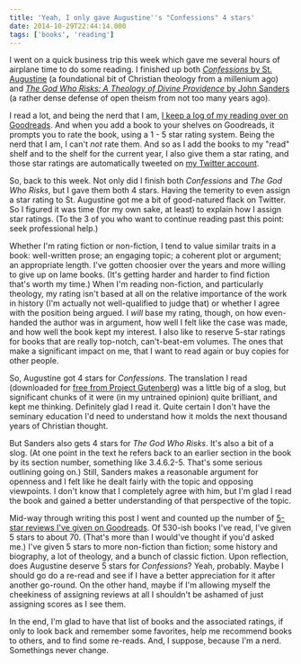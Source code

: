 ```yaml
---
title: 'Yeah, I only gave Augustine''s "Confessions" 4 stars'
date: 2014-10-29T22:44:14.000
tags: ['books', 'reading']
---
```


I went on a quick business trip this week which gave me several hours of airplane time to do some reading. I finished up both [_Confessions_ by St. Augustine](http://www.amazon.com/gp/product/B00AAW5EDG/ref=as_li_tl?ie=UTF8&camp=1789&creative=390957&creativeASIN=B00AAW5EDG&linkCode=as2&tag=chrishubbs-20&linkId=FVXJLIQDNX6RC7RE) (a foundational bit of Christian theology from a millenium ago) and [_The God Who Risks: A Theology of Divine Providence_ by John Sanders](http://www.amazon.com/gp/product/B003ZSIS6W/ref=as_li_tl?ie=UTF8&camp=1789&creative=390957&creativeASIN=B003ZSIS6W&linkCode=as2&tag=chrishubbs-20&linkId=DZRRXRLDGNYT3CEU) (a rather dense defense of open theism from not too many years ago).

I read a lot, and being the nerd that I am, [I keep a log of my reading over on Goodreads](https://www.goodreads.com/user/show/80101-chris-hubbs). And when you add a book to your shelves on Goodreads, it prompts you to rate the book, using a 1 - 5 star rating system. Being the nerd that I am, I can't _not_ rate them. And so as I add the books to my "read" shelf and to the shelf for the current year, I also give them a star rating, and those star ratings are automatically tweeted on [my Twitter account](http://twitter.com/cjhubbs).

So, back to this week. Not only did I finish both _Confessions_ and _The God Who Risks_, but I gave them both 4 stars. Having the temerity to even assign a star rating to St. Augustine got me a bit of good-natured flack on Twitter. So I figured it was time (for my own sake, at least) to explain how I assign star ratings. (To the 3 of you who want to continue reading past this point: seek professional help.)

Whether I'm rating fiction or non-fiction, I tend to value similar traits in a book: well-written prose; an engaging topic; a coherent plot or argument; an appropriate length. I've gotten choosier over the years and more willing to give up on lame books. (It's getting harder and harder to find fiction that's worth my time.) When I'm reading non-fiction, and particularly theology, my rating isn't based at all on the relative importance of the work in history (I'm actually not well-qualified to judge that) or whether I agree with the position being argued. I _will_ base my rating, though, on how even-handed the author was in argument, how well I felt like the case was made, and how well the book kept my interest. I also like to reserve 5-star ratings for books that are really top-notch, can't-beat-em volumes. The ones that make a significant impact on me, that I want to read again or buy copies for other people.

So, Augustine got 4 stars for _Confessions_. The translation I read (downloaded for [free from Project Gutenberg](http://www.gutenberg.org/ebooks/3296)) was a little big of a slog, but significant chunks of it were (in my untrained opinion) quite brilliant, and kept me thinking. Definitely glad I read it. Quite certain I don't have the seminary education I'd need to understand how it molds the next thousand years of Christian thought.

But Sanders also gets 4 stars for _The God Who Risks_. It's also a bit of a slog. (At one point in the text he refers back to an earlier section in the book by its section number, something like 3.4.6.2-5. That's some serious outlining going on.) Still, Sanders makes a reasonable argument for openness and I felt like he dealt fairly with the topic and opposing viewpoints. I don't know that I completely agree with him, but I'm glad I read the book and gained a better understanding of that perspective of the topic.

Mid-way through writing this post I went and counted up the number of [5-star reviews I've given on Goodreads](https://www.goodreads.com/review/list/80101-chris-hubbs?shelf=read&sort=rating). Of 530-ish books I've read, I've given 5 stars to about 70. (That's more than I would've thought if you'd asked me.) I've given 5 stars to more non-fiction than fiction; some history and biography, a lot of theology, and a bunch of classic fiction. Upon reflection, does Augustine deserve 5 stars for _Confessions_? Yeah, probably. Maybe I should go do a re-read and see if I have a better appreciation for it after another go-round. On the other hand, maybe if I'm allowing myself the cheekiness of assigning reviews at all I shouldn't be ashamed of just assigning scores as I see them.

In the end, I'm glad to have that list of books and the associated ratings, if only to look back and remember some favorites, help me recommend books to others, and to find some re-reads. And, I suppose, because I'm a nerd. Somethings never change.
